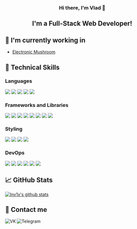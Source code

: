 <h3 align="center">
Hi there, I'm Vlad 👋 
</h3> 

<h2 align="center">
I'm a Full-Stack Web Developer!
</h2> 

## 🔭 I'm currently working in

- [Electronic Mushroom](https://em.studio)

## 💼 Technical Skills

### Languages
![](https://img.shields.io/badge/-Typescript-3178C6?logo=typescript&logoColor=white&style=for-the-badge)
![](https://img.shields.io/badge/-Javascript-F7DF1E?logo=javascript&logoColor=white&style=for-the-badge)
![](https://img.shields.io/badge/-C_Sharp-239120?logo=csharp&logoColor=white&style=for-the-badge)
![](https://img.shields.io/badge/-Python-3776AB?logo=python&logoColor=white&style=for-the-badge)
![](https://img.shields.io/badge/-Kotlin-7F52FF?logo=kotlin&logoColor=white&style=for-the-badge)

### Frameworks and Libraries
![](https://img.shields.io/badge/-ASP.NET_Core-512BD4?logo=.net&logoColor=white&style=for-the-badge)
![](https://img.shields.io/badge/-React-61DAFB?logo=react&logoColor=white&style=for-the-badge)
![](https://img.shields.io/badge/-Django-092E20?logo=django&logoColor=white&style=for-the-badge)
![](https://img.shields.io/badge/-Spring-6DB33F?logo=spring&logoColor=white&style=for-the-badge)
![](https://img.shields.io/badge/-Svelte-FF3E00?logo=svelte&logoColor=white&style=for-the-badge)
![](https://img.shields.io/badge/-Vue-41B883?logo=vue.js&logoColor=white&style=for-the-badge)
![](https://img.shields.io/badge/-Solid-2C4F7C?logo=solid&logoColor=white&style=for-the-badge)
![](https://img.shields.io/badge/-Astro-FF5D01?logo=astro&logoColor=white&style=for-the-badge)

### Styling
![](https://img.shields.io/badge/-Tailwind_CSS-06B6D4?logo=tailwindcss&logoColor=white&style=for-the-badge)
![](https://img.shields.io/badge/-MUI-007FFF?logo=mui&logoColor=white&style=for-the-badge)
![](https://img.shields.io/badge/-Sass-CC6699?logo=sass&logoColor=white&style=for-the-badge)
![](https://img.shields.io/badge/-Bootstrap-7952B3?logo=bootstrap&logoColor=white&style=for-the-badge)

### DevOps
![](https://img.shields.io/badge/-Docker-2496ED?logo=docker&logoColor=white&style=for-the-badge)
![](https://img.shields.io/badge/-Kubernetes-3970E4?logo=kubernetes&logoColor=white&style=for-the-badge)
![](https://img.shields.io/badge/-Nginx-009639?logo=nginx&logoColor=white&style=for-the-badge)
![](https://img.shields.io/badge/-Yandex.Cloud-5282FF?logo=yandexcloud&logoColor=white&style=for-the-badge)
![](https://img.shields.io/badge/-Gitlab-FC6D26?logo=gitlab&logoColor=white&style=for-the-badge)
![](https://img.shields.io/badge/-Github_Actions-2088FF?logo=githubactions&logoColor=white&style=for-the-badge)


## 📈 GitHub Stats 

[![Inv1x's github stats](https://github-readme-stats.vercel.app/api?username=Inv1x&count_private=true&theme=dark)](https://github.com/Inv1x)

## 🤝 Contact me
<a href="https://vk.com/inv1x"><img align="left" src="https://img.shields.io/badge/-VK-0077FF?logo=vk&logoColor=white&style=for-the-badge" alt="VK"/></a>
<a href="https://t.me/inv1xx"><img align="left" src="https://img.shields.io/badge/-Telegram-27A7E7?logo=telegram&logoColor=white&style=for-the-badge" alt="Telegram" /></a>
